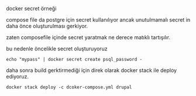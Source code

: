 docker secret örneği

compose file da postgre için secret kullanılıyor ancak unutulmamalı secret in daha önce oluşturulması gerkiyor.

zaten composefile içinde secret yaratmak ne derece matıklı tartışılır. 

bu nedenle öncelikle secret oluşturuyoruz

```
echo "mypass" | docker secret create psql_password - 
```

daha sonra build gerktirmediği için direk olarak docker stack ile deploy ediyoruz.

```
docker stack deploy -c dcoker-compose.yml drupal
```